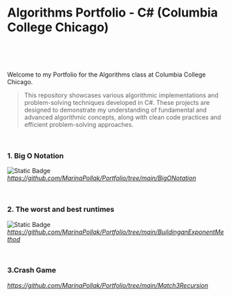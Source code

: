 # Algorithms Portfolio - C# (Columbia College Chicago)<br><br>
<br>

Welcome to my Portfolio for the Algorithms class at Columbia College Chicago. 


  >This repository showcases various algorithmic implementations and problem-solving techniques developed in C#. 
  These projects are designed to demonstrate my understanding of fundamental and advanced algorithmic concepts, 
  along with clean code practices and efficient problem-solving approaches.


<br>
<h3>1. Big O Notation </h3>


 ![Static Badge](https://img.shields.io/badge/link-to?style=flat&color=%23747799) _https://github.com/MarinaPollak/Portfolio/tree/main/BigONotation_


<br>
<h3>2. The worst and best runtimes</h3>


 ![Static Badge](https://img.shields.io/badge/link-to?style=flat&color=%23747799)  _https://github.com/MarinaPollak/Portfolio/tree/main/BuildinganExponentMethod_

<br>
<h3>3.Crash Game</h3>

_https://github.com/MarinaPollak/Portfolio/tree/main/Match3Recursion_
